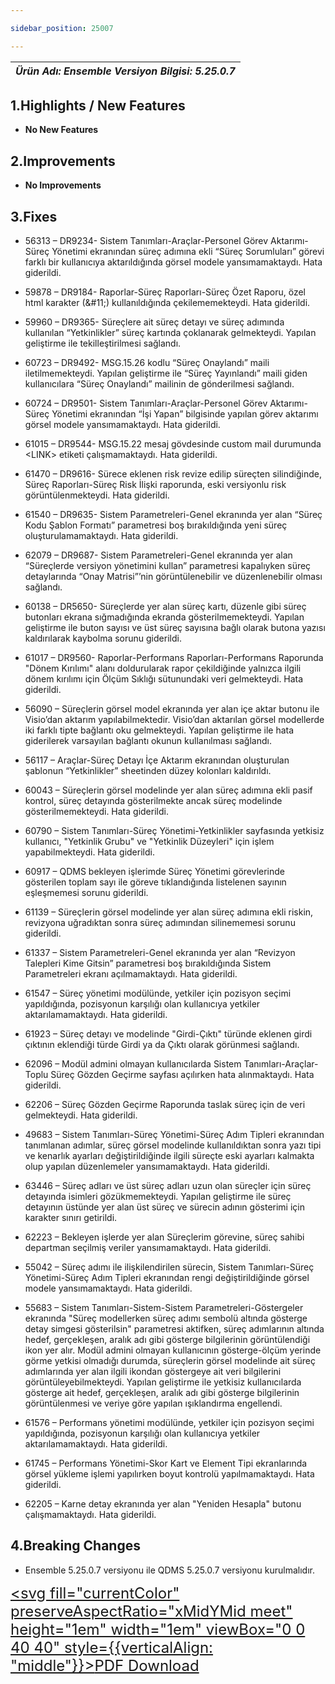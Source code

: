 ```yaml
---

sidebar_position: 25007

---
```

| ***Ürün Adı: Ensemble   Versiyon Bilgisi: 5.25.0.7*** |
|-----------------------------------------------|

## 1.Highlights / New Features

- **No New Features**

## 2.Improvements

- **No Improvements**

## 3.Fixes

- 56313 – DR9234- Sistem Tanımları-Araçlar-Personel Görev Aktarımı-Süreç Yönetimi ekranından süreç adımına ekli “Süreç Sorumluları” görevi farklı bir kullanıcıya aktarıldığında görsel modele yansımamaktaydı. Hata giderildi.

- 59878 – DR9184- Raporlar-Süreç Raporları-Süreç Özet Raporu, özel html karakter (\&\#11;) kullanıldığında çekilememekteydi. Hata giderildi.

- 59960 – DR9365- Süreçlere ait süreç detayı ve süreç adımında kullanılan “Yetkinlikler” süreç kartında çoklanarak gelmekteydi. Yapılan geliştirme ile tekilleştirilmesi sağlandı.

- 60723 – DR9492- MSG.15.26 kodlu “Süreç Onaylandı” maili iletilmemekteydi. Yapılan geliştirme ile “Süreç Yayınlandı” maili giden kullanıcılara “Süreç Onaylandı” mailinin de gönderilmesi sağlandı.

- 60724 – DR9501- Sistem Tanımları-Araçlar-Personel Görev Aktarımı-Süreç Yönetimi ekranından “İşi Yapan” bilgisinde yapılan görev aktarımı görsel modele yansımamaktaydı. Hata giderildi.

- 61015 – DR9544- MSG.15.22 mesaj gövdesinde custom mail durumunda <LINK\> etiketi çalışmamaktaydı. Hata giderildi.

- 61470 – DR9616- Sürece eklenen risk revize edilip süreçten silindiğinde, Süreç Raporları-Süreç Risk İlişki raporunda, eski versiyonlu risk görüntülenmekteydi. Hata giderildi.

- 61540 – DR9635- Sistem Parametreleri-Genel ekranında yer alan “Süreç Kodu Şablon Formatı” parametresi boş bırakıldığında yeni süreç oluşturulamamaktaydı. Hata giderildi.

- 62079 – DR9687- Sistem Parametreleri-Genel ekranında yer alan “Süreçlerde versiyon yönetimini kullan” parametresi kapalıyken süreç detaylarında “Onay Matrisi”’nin görüntülenebilir ve düzenlenebilir olması sağlandı.

- 60138 – DR5650- Süreçlerde yer alan süreç kartı, düzenle gibi süreç butonları ekrana sığmadığında ekranda gösterilmemekteydi. Yapılan geliştirme ile buton sayısı ve üst süreç sayısına bağlı olarak butona yazısı kaldırılarak kaybolma sorunu giderildi.

- 61017 – DR9560- Raporlar-Performans Raporları-Performans Raporunda "Dönem Kırılımı" alanı doldurularak rapor çekildiğinde yalnızca ilgili dönem kırılımı için Ölçüm Sıklığı sütunundaki veri gelmekteydi. Hata giderildi.

- 56090 – Süreçlerin görsel model ekranında yer alan içe aktar butonu ile Visio’dan aktarım yapılabilmektedir. Visio’dan aktarılan görsel modellerde iki farklı tipte bağlantı oku gelmekteydi. Yapılan geliştirme ile hata giderilerek varsayılan bağlantı okunun kullanılması sağlandı.

- 56117 – Araçlar-Süreç Detayı İçe Aktarım ekranından oluşturulan şablonun “Yetkinlikler” sheetinden düzey kolonları kaldırıldı.

- 60043 – Süreçlerin görsel modelinde yer alan süreç adımına ekli pasif kontrol, süreç detayında gösterilmekte ancak süreç modelinde gösterilmemekteydi. Hata giderildi.

- 60790 – Sistem Tanımları-Süreç Yönetimi-Yetkinlikler sayfasında yetkisiz kullanıcı, "Yetkinlik Grubu" ve "Yetkinlik Düzeyleri" için işlem yapabilmekteydi. Hata giderildi.

- 60917 – QDMS bekleyen işlerimde Süreç Yönetimi görevlerinde gösterilen toplam sayı ile göreve tıklandığında listelenen sayının eşleşmemesi sorunu giderildi.

- 61139 – Süreçlerin görsel modelinde yer alan süreç adımına ekli riskin, revizyona uğradıktan sonra süreç adımından silinememesi sorunu giderildi.

- 61337 – Sistem Parametreleri-Genel ekranında yer alan “Revizyon Talepleri Kime Gitsin” parametresi boş bırakıldığında Sistem Parametreleri ekranı açılmamaktaydı. Hata giderildi.

- 61547 – Süreç yönetimi modülünde, yetkiler için pozisyon seçimi yapıldığında, pozisyonun karşılığı olan kullanıcıya yetkiler aktarılamamaktaydı. Hata giderildi.

- 61923 – Süreç detayı ve modelinde "Girdi-Çıktı" türünde eklenen girdi çıktının eklendiği türde Girdi ya da Çıktı olarak görünmesi sağlandı.

- 62096 – Modül admini olmayan kullanıcılarda Sistem Tanımları-Araçlar-Toplu Süreç Gözden Geçirme sayfası açılırken hata alınmaktaydı. Hata giderildi.

- 62206 – Süreç Gözden Geçirme Raporunda taslak süreç için de veri gelmekteydi. Hata giderildi.

- 49683 – Sistem Tanımları-Süreç Yönetimi-Süreç Adım Tipleri ekranından tanımlanan adımlar, süreç görsel modelinde kullanıldıktan sonra yazı tipi ve kenarlık ayarları değiştirildiğinde ilgili süreçte eski ayarları kalmakta olup yapılan düzenlemeler yansımamaktaydı. Hata giderildi.

- 63446 – Süreç adları ve üst süreç adları uzun olan süreçler için süreç detayında isimleri gözükmemekteydi. Yapılan geliştirme ile süreç detayının üstünde yer alan üst süreç ve sürecin adının gösterimi için karakter sınırı getirildi.

- 62223 – Bekleyen işlerde yer alan Süreçlerim görevine, süreç sahibi departman seçilmiş veriler yansımamaktaydı. Hata giderildi.

- 55042 – Süreç adımı ile ilişkilendirilen sürecin, Sistem Tanımları-Süreç Yönetimi-Süreç Adım Tipleri ekranından rengi değiştirildiğinde görsel modele yansımamaktaydı. Hata giderildi.

- 55683 – Sistem Tanımları-Sistem-Sistem Parametreleri-Göstergeler ekranında "Süreç modellerken süreç adımı sembolü altında gösterge detay simgesi gösterilsin" parametresi aktifken, süreç adımlarının altında hedef, gerçekleşen, aralık adı gibi gösterge bilgilerinin görüntülendiği ikon yer alır. Modül admini olmayan kullanıcının gösterge-ölçüm yerinde görme yetkisi olmadığı durumda, süreçlerin görsel modelinde ait süreç adımlarında yer alan ilgili ikondan göstergeye ait veri bilgilerini görüntüleyebilmekteydi. Yapılan geliştirme ile yetkisiz kullanıcılarda gösterge ait hedef, gerçekleşen, aralık adı gibi gösterge bilgilerinin görüntülenmesi ve veriye göre yapılan ışıklandırma engellendi.

- 61576 – Performans yönetimi modülünde, yetkiler için pozisyon seçimi yapıldığında, pozisyonun karşılığı olan kullanıcıya yetkiler aktarılamamaktaydı. Hata giderildi.

- 61745 – Performans Yönetimi-Skor Kart ve Element Tipi ekranlarında görsel yükleme işlemi yapılırken boyut kontrolü yapılmamaktaydı. Hata giderildi.

- 62205 – Karne detay ekranında yer alan "Yeniden Hesapla" butonu çalışmamaktaydı. Hata giderildi.

## 4.Breaking Changes

- Ensemble 5.25.0.7 versiyonu ile QDMS 5.25.0.7 versiyonu kurulmalıdır.


<font size="5"><a href="https://portal.synergynow.io/#/_redirect/dTVY9hjNvCfgSHIk0K1SYm"  target="_blank"><svg fill="currentColor" preserveAspectRatio="xMidYMid meet" height="1em" width="1em" viewBox="0 0 40 40" style={{verticalAlign: "middle"}}><g><path d="m35.8 8.5q0.6 0.6 1 1.7t0.5 1.9v25.8q0 0.8-0.6 1.5t-1.6 0.6h-30q-0.9 0-1.5-0.6t-0.6-1.5v-35.8q0-0.8 0.6-1.5t1.5-0.6h20q0.9 0 2 0.4t1.7 1.1z m-9.9-5.5v8.4h8.4q-0.3-0.6-0.5-0.9l-7-7q-0.3-0.2-0.9-0.5z m8.5 34.1v-22.8h-9.3q-0.9 0-1.5-0.6t-0.6-1.6v-9.2h-17.1v34.2h28.5z m-11.4-13.2q0.7 0.6 1.8 1.3 1.3-0.2 2.6-0.2 3.3 0 4 1.1 0.4 0.5 0 1.2 0 0 0 0l0 0v0.1q-0.2 0.8-1.6 0.8-1.1 0-2.6-0.4t-2.9-1.2q-4.9 0.5-8.7 1.8-3.4 5.9-5.4 5.9-0.4 0-0.7-0.2l-0.5-0.2q0-0.1-0.1-0.2-0.3-0.2-0.2-0.8 0.2-0.8 1.3-2t2.9-2.1q0.3-0.2 0.5 0.1 0.1 0 0.1 0.1 1.1-1.9 2.4-4.4 1.5-3.1 2.3-5.9-0.5-1.8-0.7-3.5t0.2-2.9q0.2-0.9 0.9-0.9h0.5q0.5 0 0.8 0.4 0.4 0.4 0.2 1.5-0.1 0.1-0.1 0.2 0 0 0 0.1v0.7q0 2.8-0.3 4.3 1.2 3.7 3.3 5.3z m-12.9 9.2q1.2-0.6 3.1-3.5-1.2 0.8-2 1.8t-1.1 1.7z m8.9-20.6q-0.4 1-0.1 3 0.1-0.2 0.2-1 0-0.1 0.1-0.9 0.1-0.1 0.1-0.2 0-0.1 0-0.1t0 0 0 0q0-0.5-0.3-0.8 0 0 0 0v0z m-2.8 14.8q3-1.2 6.4-1.8-0.1 0-0.3-0.2t-0.4-0.3q-1.7-1.5-2.8-4-0.6 2-1.9 4.4-0.7 1.3-1 1.9z m14.4-0.4q-0.5-0.5-3.1-0.5 1.7 0.6 2.8 0.6 0.3 0 0.4 0 0 0-0.1-0.1z"></path></g></svg>PDF Download</a></font>